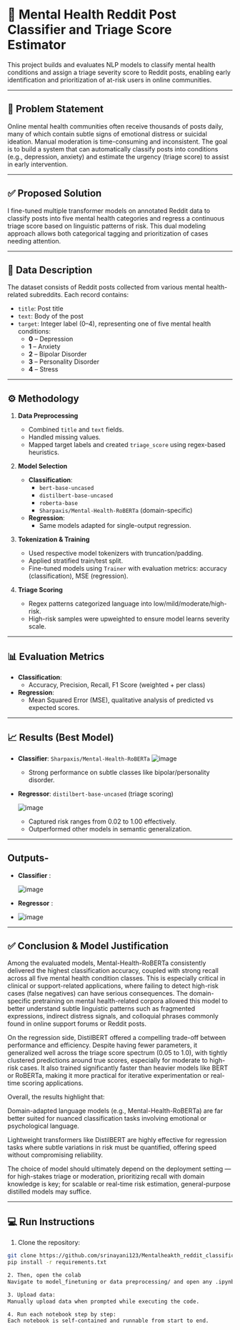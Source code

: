 # 🧠 Mental Health Reddit Post Classifier and Triage Score Estimator

This project builds and evaluates NLP models to classify mental health conditions and assign a triage severity score to Reddit posts, enabling early identification and prioritization of at-risk users in online communities.

---

## 📌 Problem Statement

Online mental health communities often receive thousands of posts daily, many of which contain subtle signs of emotional distress or suicidal ideation. Manual moderation is time-consuming and inconsistent. The goal is to build a system that can automatically classify posts into conditions (e.g., depression, anxiety) and estimate the urgency (triage score) to assist in early intervention.

---

## ✅ Proposed Solution

I fine-tuned multiple transformer models on annotated Reddit data to classify posts into five mental health categories and regress a continuous triage score based on linguistic patterns of risk. This dual modeling approach allows both categorical tagging and prioritization of cases needing attention.

---
## 📂 Data Description

The dataset consists of Reddit posts collected from various mental health-related subreddits. Each record contains:

- `title`: Post title
- `text`: Body of the post
- `target`: Integer label (0–4), representing one of five mental health conditions:
  - **0** – Depression  
  - **1** – Anxiety  
  - **2** – Bipolar Disorder  
  - **3** – Personality Disorder  
  - **4** – Stress

---
## ⚙️ Methodology

1. **Data Preprocessing**  
   - Combined `title` and `text` fields.
   - Handled missing values.
   - Mapped target labels and created `triage_score` using regex-based heuristics.

2. **Model Selection**  
   - **Classification**:  
     - `bert-base-uncased`  
     - `distilbert-base-uncased`  
     - `roberta-base`  
     - `Sharpaxis/Mental-Health-RoBERTa` (domain-specific)  
   - **Regression**:  
     - Same models adapted for single-output regression.

3. **Tokenization & Training**  
   - Used respective model tokenizers with truncation/padding.
   - Applied stratified train/test split.
   - Fine-tuned models using `Trainer` with evaluation metrics: accuracy (classification), MSE (regression).

4. **Triage Scoring**  
   - Regex patterns categorized language into low/mild/moderate/high-risk.
   - High-risk samples were upweighted to ensure model learns severity scale.

---

## 📊 Evaluation Metrics

- **Classification**:
  - Accuracy, Precision, Recall, F1 Score (weighted + per class)
- **Regression**:
  - Mean Squared Error (MSE), qualitative analysis of predicted vs expected scores.

---

## 📈 Results (Best Model)

- **Classifier**: `Sharpaxis/Mental-Health-RoBERTa`
  ![image](https://github.com/user-attachments/assets/80b61743-127e-4904-adb9-8ba52bac7ead)

  - Strong performance on subtle classes like bipolar/personality disorder.
  
- **Regressor**: `distilbert-base-uncased` (triage scoring)

  ![image](https://github.com/user-attachments/assets/c684831e-9b12-48da-a35a-4cd3d5af46e1)

  - Captured risk ranges from 0.02 to 1.00 effectively.
  - Outperformed other models in semantic generalization.

---

## Outputs- 

- **Classifier** :
  
  ![image](https://github.com/user-attachments/assets/632fa594-589b-4652-9345-7aecb106ce7b)
- **Regressor** :
- ![image](https://github.com/user-attachments/assets/6e686fb3-af23-43ad-94f8-9da413d92bad)

----
## ✅ Conclusion & Model Justification

Among the evaluated models, Mental-Health-RoBERTa consistently delivered the highest classification accuracy, coupled with strong recall across all five mental health condition classes. This is especially critical in clinical or support-related applications, where failing to detect high-risk cases (false negatives) can have serious consequences. The domain-specific pretraining on mental health-related corpora allowed this model to better understand subtle linguistic patterns such as fragmented expressions, indirect distress signals, and colloquial phrases commonly found in online support forums or Reddit posts.

On the regression side, DistilBERT offered a compelling trade-off between performance and efficiency. Despite having fewer parameters, it generalized well across the triage score spectrum (0.05 to 1.0), with tightly clustered predictions around true scores, especially for moderate to high-risk cases. It also trained significantly faster than heavier models like BERT or RoBERTa, making it more practical for iterative experimentation or real-time scoring applications.

Overall, the results highlight that:

Domain-adapted language models (e.g., Mental-Health-RoBERTa) are far better suited for nuanced classification tasks involving emotional or psychological language.

Lightweight transformers like DistilBERT are highly effective for regression tasks where subtle variations in risk must be quantified, offering speed without compromising reliability.

The choice of model should ultimately depend on the deployment setting — for high-stakes triage or moderation, prioritizing recall with domain knowledge is key; for scalable or real-time risk estimation, general-purpose distilled models may suffice.

---

## 💻 Run Instructions

1. Clone the repository:
   
```bash
git clone https://github.com/srinayani123/Mentalheakth_reddit_classification
pip install -r requirements.txt

2. Then, open the colab
Navigate to model_finetuning or data preprocessing/ and open any .ipynb via Colab.

3. Upload data:
Manually upload data when prompted while executing the code.

4. Run each notebook step by step:
Each notebook is self-contained and runnable from start to end.


